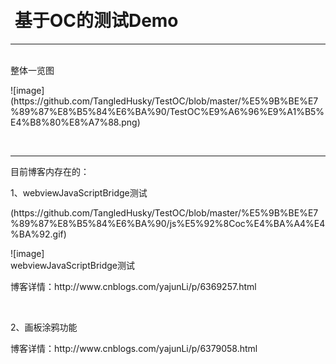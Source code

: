 <h1><br />&nbsp;基于OC的测试Demo</h1>
<hr />
<p><br />整体一览图</p>
![image](https://github.com/TangledHusky/TestOC/blob/master/%E5%9B%BE%E7%89%87%E8%B5%84%E6%BA%90/TestOC%E9%A6%96%E9%A1%B5%E4%B8%80%E8%A7%88.png)
<p>&nbsp;</p>
<hr />
<p>目前博客内存在的：</p>
<p>1、webviewJavaScriptBridge测试</p>
(https://github.com/TangledHusky/TestOC/blob/master/%E5%9B%BE%E7%89%87%E8%B5%84%E6%BA%90/js%E5%92%8Coc%E4%BA%A4%E4%BA%92.gif)
<p>![image]<br />webviewJavaScriptBridge测试</p>
<p>博客详情：http://www.cnblogs.com/yajunLi/p/6369257.html</p>
<p>&nbsp;</p>
<p>2、画板涂鸦功能</p>
<p>博客详情：http://www.cnblogs.com/yajunLi/p/6379058.html</p>
